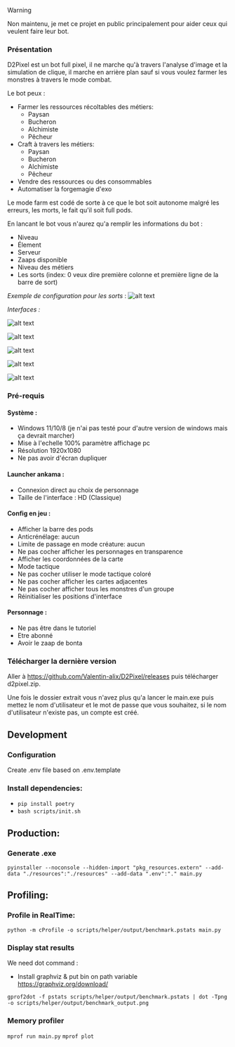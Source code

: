 > [!WARNING]
> Non maintenu,
> je met ce projet en public principalement pour aider ceux qui veulent faire leur bot.

### Présentation

D2Pixel est un bot full pixel, il ne marche qu'à travers l'analyse d'image et la simulation de clique, il marche en arrière plan sauf si vous voulez farmer les monstres à travers le mode combat.

Le bot peux :
- Farmer les ressources récoltables des métiers:
  - Paysan
  - Bucheron
  - Alchimiste
  - Pêcheur
- Craft à travers les métiers:
  - Paysan
  - Bucheron
  - Alchimiste
  - Pêcheur
- Vendre des ressources ou des consommables
- Automatiser la forgemagie d'exo

Le mode farm est codé de sorte à ce que le bot soit autonome malgré les erreurs, les morts, le fait qu'il soit full pods.

En lancant le bot vous n'aurez qu'a remplir les informations du bot :
- Niveau
- Élement
- Serveur
- Zaaps disponible
- Niveau des métiers
- Les sorts (index: 0 veux dire première colonne et première ligne de la barre de sort)

_Exemple de configuration pour les sorts_ :
![alt text](docs/gameplay_spell_example.png)

_Interfaces :_

![alt text](docs/farm_page.png)

![alt text](docs/craft_page.png)

![alt text](docs/sell_page.png)

![alt text](docs/fm_page.png)

![alt text](docs/analysis_page.png)

### Pré-requis

#### Système : 
- Windows 11/10/8 (je n'ai pas testé pour d'autre version de windows mais ça devrait marcher)
- Mise à l'echelle 100% paramètre affichage pc
- Résolution 1920x1080
- Ne pas avoir d'écran dupliquer

#### Launcher ankama :
- Connexion direct au choix de personnage
- Taille de l'interface : HD (Classique)

#### Config en jeu :
- Afficher la barre des pods
- Anticrénélage: aucun
- Limite de passage en mode créature: aucun
- Ne pas cocher afficher les personnages en transparence
- Afficher les coordonnées de la carte
- Mode tactique
- Ne pas cocher utiliser le mode tactique coloré
- Ne pas cocher afficher les cartes adjacentes
- Ne pas cocher afficher tous les monstres d'un groupe
- Réinitialiser les positions d'interface

#### Personnage :
- Ne pas être dans le tutoriel
- Etre abonné
- Avoir le zaap de bonta

### Télécharger la dernière version

Aller à https://github.com/Valentin-alix/D2Pixel/releases
puis télécharger d2pixel.zip.

Une fois le dossier extrait vous n'avez plus qu'a lancer le main.exe
puis mettez le nom d'utilisateur et le mot de passe que vous souhaitez, si le nom d'utilisateur n'existe pas, un compte est créé.

## Development

### Configuration

Create .env file based on .env.template

### Install dependencies:
- `pip install poetry`
- `bash scripts/init.sh`

## Production:

### Generate .exe
`pyinstaller --noconsole --hidden-import "pkg_resources.extern" --add-data "./resources":"./resources" --add-data ".env":"." main.py`

## Profiling:

### Profile in RealTime:
`python -m cProfile -o scripts/helper/output/benchmark.pstats main.py`

### Display stat results
We need dot command :

- Install graphviz & put bin on path variable
  https://graphviz.org/download/

`gprof2dot -f pstats scripts/helper/output/benchmark.pstats | dot -Tpng -o scripts/helper/output/benchmark_output.png`

### Memory profiler
`mprof run main.py`
`mprof plot`
